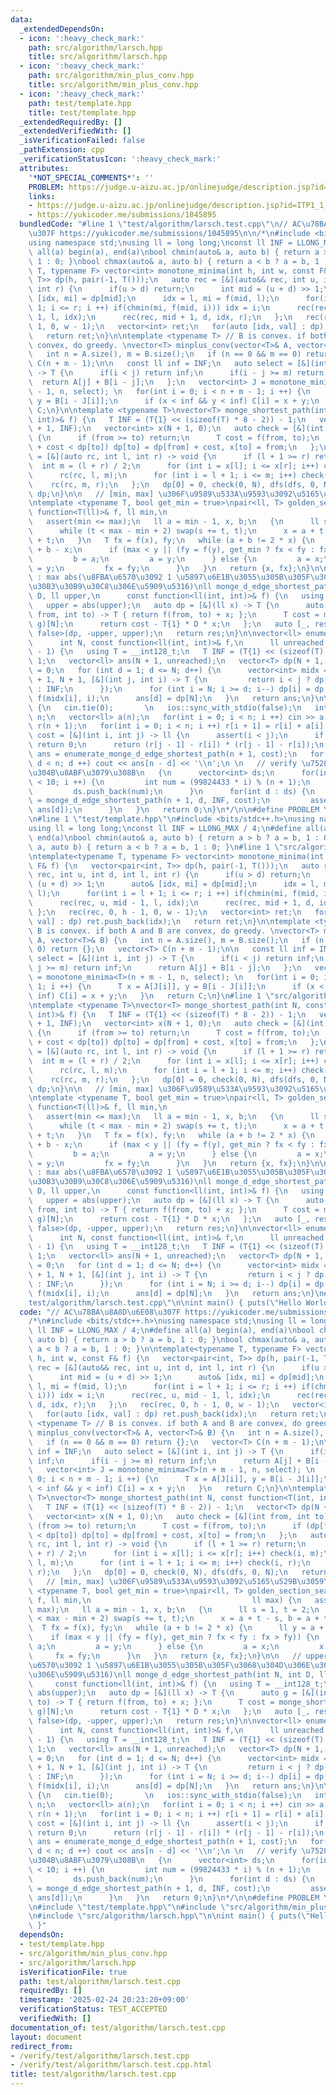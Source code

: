 ```yaml
---
data:
  _extendedDependsOn:
  - icon: ':heavy_check_mark:'
    path: src/algorithm/larsch.hpp
    title: src/algorithm/larsch.hpp
  - icon: ':heavy_check_mark:'
    path: src/algorithm/min_plus_conv.hpp
    title: src/algorithm/min_plus_conv.hpp
  - icon: ':heavy_check_mark:'
    path: test/template.hpp
    title: test/template.hpp
  _extendedRequiredBy: []
  _extendedVerifiedWith: []
  _isVerificationFailed: false
  _pathExtension: cpp
  _verificationStatusIcon: ':heavy_check_mark:'
  attributes:
    '*NOT_SPECIAL_COMMENTS*': ''
    PROBLEM: https://judge.u-aizu.ac.jp/onlinejudge/description.jsp?id=ITP1_1_A
    links:
    - https://judge.u-aizu.ac.jp/onlinejudge/description.jsp?id=ITP1_1_A
    - https://yukicoder.me/submissions/1045895
  bundledCode: "#line 1 \"test/algorithm/larsch.test.cpp\"\n// AC\u78BA\u8A8D\u6E08\
    \u307F https://yukicoder.me/submissions/1045895\n\n/*\n#include <bits/stdc++.h>\n\
    using namespace std;\nusing ll = long long;\nconst ll INF = LLONG_MAX / 4;\n#define\
    \ all(a) begin(a), end(a)\nbool chmin(auto& a, auto b) { return a > b ? a = b,\
    \ 1 : 0; }\nbool chmax(auto& a, auto b) { return a < b ? a = b, 1 : 0; }\n\ntemplate<typename\
    \ T, typename F> vector<int> monotone_minima(int h, int w, const F& f) {\n   vector<pair<int,\
    \ T>> dp(h, pair(-1, T()));\n   auto rec = [&](auto&& rec, int u, int d, int l,\
    \ int r) {\n      if(u > d) return;\n      int mid = (u + d) >> 1;\n      auto&\
    \ [idx, mi] = dp[mid];\n      idx = l, mi = f(mid, l);\n      for(int i = l +\
    \ 1; i <= r; i ++) if(chmin(mi, f(mid, i))) idx = i;\n      rec(rec, u, mid -\
    \ 1, l, idx);\n      rec(rec, mid + 1, d, idx, r);\n   };\n   rec(rec, 0, h -\
    \ 1, 0, w - 1);\n   vector<int> ret;\n   for(auto [idx, val] : dp) ret.push_back(idx);\n\
    \   return ret;\n}\n\ntemplate <typename T> // B is convex. if both A and B are\
    \ convex, do greedy. \nvector<T> minplus_conv(vector<T>& A, vector<T>& B) {\n\
    \   int n = A.size(), m = B.size();\n   if (n == 0 && m == 0) return {};\n   vector<T>\
    \ C(n + m - 1);\n\n   const ll inf = INF;\n   auto select = [&](int i, int j)\
    \ -> T {\n      if(i < j) return inf;\n      if(i - j >= m) return inf;\n    \
    \  return A[j] + B[i - j];\n   };\n   vector<int> J = monotone_minima<T>(n + m\
    \ - 1, n, select); \n   for(int i = 0; i < n + m - 1; i ++) {\n      T x = A[J[i]],\
    \ y = B[i - J[i]];\n      if (x < inf && y < inf) C[i] = x + y;\n   }\n   return\
    \ C;\n}\n\ntemplate <typename T>\nvector<T> monge_shortest_path(int N, const function<T(int,\
    \ int)>& f) {\n   T INF = (T{1} << (sizeof(T) * 8 - 2)) - 1;\n   vector<T> dp(N\
    \ + 1, INF);\n   vector<int> x(N + 1, 0);\n   auto check = [&](int from, int to)\
    \ {\n      if (from >= to) return;\n      T cost = f(from, to);\n      if (dp[from]\
    \ + cost < dp[to]) dp[to] = dp[from] + cost, x[to] = from;\n   };\n   auto dfs\
    \ = [&](auto rc, int l, int r) -> void {\n      if (l + 1 >= r) return;\n    \
    \  int m = (l + r) / 2;\n      for (int i = x[l]; i <= x[r]; i++) check(i, m);\n\
    \      rc(rc, l, m);\n      for (int i = l + 1; i <= m; i++) check(i, r);\n  \
    \    rc(rc, m, r);\n   };\n   dp[0] = 0, check(0, N), dfs(dfs, 0, N);\n   return\
    \ dp;\n}\n\n   // [min, max] \u306F\u9589\u533A\u9593\u3092\u5165\u529B\u3059\u308B\
    \ntemplate <typename T, bool get_min = true>\npair<ll, T> golden_section_search(const\
    \ function<T(ll)>& f, ll min,\n                                    ll max) {\n\
    \   assert(min <= max);\n   ll a = min - 1, x, b;\n   {\n      ll s = 1, t = 2;\n\
    \      while (t < max - min + 2) swap(s += t, t);\n      x = a + t - s, b = a\
    \ + t;\n   }\n   T fx = f(x), fy;\n   while (a + b != 2 * x) {\n      ll y = a\
    \ + b - x;\n      if (max < y || (fy = f(y), get_min ? fx < fy : fx > fy)) {\n\
    \         b = a;\n         a = y;\n      } else {\n         a = x;\n         x\
    \ = y;\n         fx = fy;\n      }\n   }\n   return {x, fx};\n}\n\n   // upper\
    \ : max abs(\u8FBA\u6570\u3092 1 \u5897\u6E1B\u3055\u305B\u305F\u3068\u304D\u306E\
    \u30B3\u30B9\u30C8\u306E\u5909\u5316)\nll monge_d_edge_shortest_path(int N, int\
    \ D, ll upper,\n      const function<ll(int, int)>& f) {\n   using T = __int128_t;\n\
    \   upper = abs(upper);\n   auto dp = [&](ll x) -> T {\n      auto g = [&](int\
    \ from, int to) -> T { return f(from, to) + x; };\n      T cost = monge_shortest_path<T>(N,\
    \ g)[N];\n      return cost - T{1} * D * x;\n   };\n   auto [_, res] = golden_section_search<T,\
    \ false>(dp, -upper, upper);\n   return res;\n}\n\nvector<ll> enumerate_monge_d_edge_shortest_path(\n\
    \      int N, const function<ll(int, int)>& f,\n      ll unreached = (1LL << 62)\
    \ - 1) {\n   using T = __int128_t;\n   T INF = (T{1} << (sizeof(T) * 8 - 2)) -\
    \ 1;\n   vector<ll> ans(N + 1, unreached);\n   vector<T> dp(N + 1, INF);\n   dp[0]\
    \ = 0;\n   for (int d = 1; d <= N; d++) {\n      vector<int> midx = monotone_minima<T>(N\
    \ + 1, N + 1, [&](int j, int i) -> T {\n         return i < j ? dp[i] + f(i, j)\
    \ : INF;\n      });\n      for (int i = N; i >= d; i--) dp[i] = dp[midx[i]] +\
    \ f(midx[i], i);\n      ans[d] = dp[N];\n   }\n   return ans;\n}\n\nint main()\
    \ {\n   cin.tie(0);       \n   ios::sync_with_stdio(false);\n   int n; cin >>\
    \ n;\n   vector<ll> a(n);\n   for(int i = 0; i < n; i ++) cin >> a[i];\n   vector<ll>\
    \ r(n + 1);\n   for(int i = 0; i < n; i ++) r[i + 1] = r[i] + a[i];\n\n   auto\
    \ cost = [&](int i, int j) -> ll {\n      assert(i < j);\n      if (i + 1 == j)\
    \ return 0;\n      return (r[j - 1] - r[i]) * (r[j - 1] - r[i]);\n   };\n   auto\
    \ ans = enumerate_monge_d_edge_shortest_path(n + 1, cost);\n   for(int d = 0;\
    \ d < n; d ++) cout << ans[n - d] << '\\n';\n \n   // verify \u7528, \u4F55\u70B9\
    \u304B\u8ABF\u3079\u308B\n   {\n      vector<int> ds;\n      for(int i = 0; i\
    \ < 10; i ++) {\n         int num = (99824433 * i) % (n + 1);\n         num ++;\n\
    \         ds.push_back(num);\n      }\n      for(int d : ds) {\n         ll ans2\
    \ = monge_d_edge_shortest_path(n + 1, d, INF, cost);\n         assert(ans2 ==\
    \ ans[d]);\n      }\n   }\n   return 0;\n}\n*/\n\n#define PROBLEM \"https://judge.u-aizu.ac.jp/onlinejudge/description.jsp?id=ITP1_1_A\"\
    \n#line 1 \"test/template.hpp\"\n#include <bits/stdc++.h>\nusing namespace std;\n\
    using ll = long long;\nconst ll INF = LLONG_MAX / 4;\n#define all(a) begin(a),\
    \ end(a)\nbool chmin(auto& a, auto b) { return a > b ? a = b, 1 : 0; }\nbool chmax(auto&\
    \ a, auto b) { return a < b ? a = b, 1 : 0; }\n#line 1 \"src/algorithm/min_plus_conv.hpp\"\
    \ntemplate<typename T, typename F> vector<int> monotone_minima(int h, int w, const\
    \ F& f) {\n   vector<pair<int, T>> dp(h, pair(-1, T()));\n   auto rec = [&](auto&&\
    \ rec, int u, int d, int l, int r) {\n      if(u > d) return;\n      int mid =\
    \ (u + d) >> 1;\n      auto& [idx, mi] = dp[mid];\n      idx = l, mi = f(mid,\
    \ l);\n      for(int i = l + 1; i <= r; i ++) if(chmin(mi, f(mid, i))) idx = i;\n\
    \      rec(rec, u, mid - 1, l, idx);\n      rec(rec, mid + 1, d, idx, r);\n  \
    \ };\n   rec(rec, 0, h - 1, 0, w - 1);\n   vector<int> ret;\n   for(auto [idx,\
    \ val] : dp) ret.push_back(idx);\n   return ret;\n}\n\ntemplate <typename T> //\
    \ B is convex. if both A and B are convex, do greedy. \nvector<T> minplus_conv(vector<T>&\
    \ A, vector<T>& B) {\n   int n = A.size(), m = B.size();\n   if (n == 0 && m ==\
    \ 0) return {};\n   vector<T> C(n + m - 1);\n\n   const ll inf = INF;\n   auto\
    \ select = [&](int i, int j) -> T {\n      if(i < j) return inf;\n      if(i -\
    \ j >= m) return inf;\n      return A[j] + B[i - j];\n   };\n   vector<int> J\
    \ = monotone_minima<T>(n + m - 1, n, select); \n   for(int i = 0; i < n + m -\
    \ 1; i ++) {\n      T x = A[J[i]], y = B[i - J[i]];\n      if (x < inf && y <\
    \ inf) C[i] = x + y;\n   }\n   return C;\n}\n#line 1 \"src/algorithm/larsch.hpp\"\
    \ntemplate <typename T>\nvector<T> monge_shortest_path(int N, const function<T(int,\
    \ int)>& f) {\n   T INF = (T{1} << (sizeof(T) * 8 - 2)) - 1;\n   vector<T> dp(N\
    \ + 1, INF);\n   vector<int> x(N + 1, 0);\n   auto check = [&](int from, int to)\
    \ {\n      if (from >= to) return;\n      T cost = f(from, to);\n      if (dp[from]\
    \ + cost < dp[to]) dp[to] = dp[from] + cost, x[to] = from;\n   };\n   auto dfs\
    \ = [&](auto rc, int l, int r) -> void {\n      if (l + 1 >= r) return;\n    \
    \  int m = (l + r) / 2;\n      for (int i = x[l]; i <= x[r]; i++) check(i, m);\n\
    \      rc(rc, l, m);\n      for (int i = l + 1; i <= m; i++) check(i, r);\n  \
    \    rc(rc, m, r);\n   };\n   dp[0] = 0, check(0, N), dfs(dfs, 0, N);\n   return\
    \ dp;\n}\n\n   // [min, max] \u306F\u9589\u533A\u9593\u3092\u5165\u529B\u3059\u308B\
    \ntemplate <typename T, bool get_min = true>\npair<ll, T> golden_section_search(const\
    \ function<T(ll)>& f, ll min,\n                                    ll max) {\n\
    \   assert(min <= max);\n   ll a = min - 1, x, b;\n   {\n      ll s = 1, t = 2;\n\
    \      while (t < max - min + 2) swap(s += t, t);\n      x = a + t - s, b = a\
    \ + t;\n   }\n   T fx = f(x), fy;\n   while (a + b != 2 * x) {\n      ll y = a\
    \ + b - x;\n      if (max < y || (fy = f(y), get_min ? fx < fy : fx > fy)) {\n\
    \         b = a;\n         a = y;\n      } else {\n         a = x;\n         x\
    \ = y;\n         fx = fy;\n      }\n   }\n   return {x, fx};\n}\n\n   // upper\
    \ : max abs(\u8FBA\u6570\u3092 1 \u5897\u6E1B\u3055\u305B\u305F\u3068\u304D\u306E\
    \u30B3\u30B9\u30C8\u306E\u5909\u5316)\nll monge_d_edge_shortest_path(int N, int\
    \ D, ll upper,\n      const function<ll(int, int)>& f) {\n   using T = __int128_t;\n\
    \   upper = abs(upper);\n   auto dp = [&](ll x) -> T {\n      auto g = [&](int\
    \ from, int to) -> T { return f(from, to) + x; };\n      T cost = monge_shortest_path<T>(N,\
    \ g)[N];\n      return cost - T{1} * D * x;\n   };\n   auto [_, res] = golden_section_search<T,\
    \ false>(dp, -upper, upper);\n   return res;\n}\n\nvector<ll> enumerate_monge_d_edge_shortest_path(\n\
    \      int N, const function<ll(int, int)>& f,\n      ll unreached = (1LL << 62)\
    \ - 1) {\n   using T = __int128_t;\n   T INF = (T{1} << (sizeof(T) * 8 - 2)) -\
    \ 1;\n   vector<ll> ans(N + 1, unreached);\n   vector<T> dp(N + 1, INF);\n   dp[0]\
    \ = 0;\n   for (int d = 1; d <= N; d++) {\n      vector<int> midx = monotone_minima<T>(N\
    \ + 1, N + 1, [&](int j, int i) -> T {\n         return i < j ? dp[i] + f(i, j)\
    \ : INF;\n      });\n      for (int i = N; i >= d; i--) dp[i] = dp[midx[i]] +\
    \ f(midx[i], i);\n      ans[d] = dp[N];\n   }\n   return ans;\n}\n#line 167 \"\
    test/algorithm/larsch.test.cpp\"\n\nint main() { puts(\"Hello World\"); }\n"
  code: "// AC\u78BA\u8A8D\u6E08\u307F https://yukicoder.me/submissions/1045895\n\n\
    /*\n#include <bits/stdc++.h>\nusing namespace std;\nusing ll = long long;\nconst\
    \ ll INF = LLONG_MAX / 4;\n#define all(a) begin(a), end(a)\nbool chmin(auto& a,\
    \ auto b) { return a > b ? a = b, 1 : 0; }\nbool chmax(auto& a, auto b) { return\
    \ a < b ? a = b, 1 : 0; }\n\ntemplate<typename T, typename F> vector<int> monotone_minima(int\
    \ h, int w, const F& f) {\n   vector<pair<int, T>> dp(h, pair(-1, T()));\n   auto\
    \ rec = [&](auto&& rec, int u, int d, int l, int r) {\n      if(u > d) return;\n\
    \      int mid = (u + d) >> 1;\n      auto& [idx, mi] = dp[mid];\n      idx =\
    \ l, mi = f(mid, l);\n      for(int i = l + 1; i <= r; i ++) if(chmin(mi, f(mid,\
    \ i))) idx = i;\n      rec(rec, u, mid - 1, l, idx);\n      rec(rec, mid + 1,\
    \ d, idx, r);\n   };\n   rec(rec, 0, h - 1, 0, w - 1);\n   vector<int> ret;\n\
    \   for(auto [idx, val] : dp) ret.push_back(idx);\n   return ret;\n}\n\ntemplate\
    \ <typename T> // B is convex. if both A and B are convex, do greedy. \nvector<T>\
    \ minplus_conv(vector<T>& A, vector<T>& B) {\n   int n = A.size(), m = B.size();\n\
    \   if (n == 0 && m == 0) return {};\n   vector<T> C(n + m - 1);\n\n   const ll\
    \ inf = INF;\n   auto select = [&](int i, int j) -> T {\n      if(i < j) return\
    \ inf;\n      if(i - j >= m) return inf;\n      return A[j] + B[i - j];\n   };\n\
    \   vector<int> J = monotone_minima<T>(n + m - 1, n, select); \n   for(int i =\
    \ 0; i < n + m - 1; i ++) {\n      T x = A[J[i]], y = B[i - J[i]];\n      if (x\
    \ < inf && y < inf) C[i] = x + y;\n   }\n   return C;\n}\n\ntemplate <typename\
    \ T>\nvector<T> monge_shortest_path(int N, const function<T(int, int)>& f) {\n\
    \   T INF = (T{1} << (sizeof(T) * 8 - 2)) - 1;\n   vector<T> dp(N + 1, INF);\n\
    \   vector<int> x(N + 1, 0);\n   auto check = [&](int from, int to) {\n      if\
    \ (from >= to) return;\n      T cost = f(from, to);\n      if (dp[from] + cost\
    \ < dp[to]) dp[to] = dp[from] + cost, x[to] = from;\n   };\n   auto dfs = [&](auto\
    \ rc, int l, int r) -> void {\n      if (l + 1 >= r) return;\n      int m = (l\
    \ + r) / 2;\n      for (int i = x[l]; i <= x[r]; i++) check(i, m);\n      rc(rc,\
    \ l, m);\n      for (int i = l + 1; i <= m; i++) check(i, r);\n      rc(rc, m,\
    \ r);\n   };\n   dp[0] = 0, check(0, N), dfs(dfs, 0, N);\n   return dp;\n}\n\n\
    \   // [min, max] \u306F\u9589\u533A\u9593\u3092\u5165\u529B\u3059\u308B\ntemplate\
    \ <typename T, bool get_min = true>\npair<ll, T> golden_section_search(const function<T(ll)>&\
    \ f, ll min,\n                                    ll max) {\n   assert(min <=\
    \ max);\n   ll a = min - 1, x, b;\n   {\n      ll s = 1, t = 2;\n      while (t\
    \ < max - min + 2) swap(s += t, t);\n      x = a + t - s, b = a + t;\n   }\n \
    \  T fx = f(x), fy;\n   while (a + b != 2 * x) {\n      ll y = a + b - x;\n  \
    \    if (max < y || (fy = f(y), get_min ? fx < fy : fx > fy)) {\n         b =\
    \ a;\n         a = y;\n      } else {\n         a = x;\n         x = y;\n    \
    \     fx = fy;\n      }\n   }\n   return {x, fx};\n}\n\n   // upper : max abs(\u8FBA\
    \u6570\u3092 1 \u5897\u6E1B\u3055\u305B\u305F\u3068\u304D\u306E\u30B3\u30B9\u30C8\
    \u306E\u5909\u5316)\nll monge_d_edge_shortest_path(int N, int D, ll upper,\n \
    \     const function<ll(int, int)>& f) {\n   using T = __int128_t;\n   upper =\
    \ abs(upper);\n   auto dp = [&](ll x) -> T {\n      auto g = [&](int from, int\
    \ to) -> T { return f(from, to) + x; };\n      T cost = monge_shortest_path<T>(N,\
    \ g)[N];\n      return cost - T{1} * D * x;\n   };\n   auto [_, res] = golden_section_search<T,\
    \ false>(dp, -upper, upper);\n   return res;\n}\n\nvector<ll> enumerate_monge_d_edge_shortest_path(\n\
    \      int N, const function<ll(int, int)>& f,\n      ll unreached = (1LL << 62)\
    \ - 1) {\n   using T = __int128_t;\n   T INF = (T{1} << (sizeof(T) * 8 - 2)) -\
    \ 1;\n   vector<ll> ans(N + 1, unreached);\n   vector<T> dp(N + 1, INF);\n   dp[0]\
    \ = 0;\n   for (int d = 1; d <= N; d++) {\n      vector<int> midx = monotone_minima<T>(N\
    \ + 1, N + 1, [&](int j, int i) -> T {\n         return i < j ? dp[i] + f(i, j)\
    \ : INF;\n      });\n      for (int i = N; i >= d; i--) dp[i] = dp[midx[i]] +\
    \ f(midx[i], i);\n      ans[d] = dp[N];\n   }\n   return ans;\n}\n\nint main()\
    \ {\n   cin.tie(0);       \n   ios::sync_with_stdio(false);\n   int n; cin >>\
    \ n;\n   vector<ll> a(n);\n   for(int i = 0; i < n; i ++) cin >> a[i];\n   vector<ll>\
    \ r(n + 1);\n   for(int i = 0; i < n; i ++) r[i + 1] = r[i] + a[i];\n\n   auto\
    \ cost = [&](int i, int j) -> ll {\n      assert(i < j);\n      if (i + 1 == j)\
    \ return 0;\n      return (r[j - 1] - r[i]) * (r[j - 1] - r[i]);\n   };\n   auto\
    \ ans = enumerate_monge_d_edge_shortest_path(n + 1, cost);\n   for(int d = 0;\
    \ d < n; d ++) cout << ans[n - d] << '\\n';\n \n   // verify \u7528, \u4F55\u70B9\
    \u304B\u8ABF\u3079\u308B\n   {\n      vector<int> ds;\n      for(int i = 0; i\
    \ < 10; i ++) {\n         int num = (99824433 * i) % (n + 1);\n         num ++;\n\
    \         ds.push_back(num);\n      }\n      for(int d : ds) {\n         ll ans2\
    \ = monge_d_edge_shortest_path(n + 1, d, INF, cost);\n         assert(ans2 ==\
    \ ans[d]);\n      }\n   }\n   return 0;\n}\n*/\n\n#define PROBLEM \"https://judge.u-aizu.ac.jp/onlinejudge/description.jsp?id=ITP1_1_A\"\
    \n#include \"test/template.hpp\"\n#include \"src/algorithm/min_plus_conv.hpp\"\
    \n#include \"src/algorithm/larsch.hpp\"\n\nint main() { puts(\"Hello World\");\
    \ }"
  dependsOn:
  - test/template.hpp
  - src/algorithm/min_plus_conv.hpp
  - src/algorithm/larsch.hpp
  isVerificationFile: true
  path: test/algorithm/larsch.test.cpp
  requiredBy: []
  timestamp: '2025-02-24 20:23:20+09:00'
  verificationStatus: TEST_ACCEPTED
  verifiedWith: []
documentation_of: test/algorithm/larsch.test.cpp
layout: document
redirect_from:
- /verify/test/algorithm/larsch.test.cpp
- /verify/test/algorithm/larsch.test.cpp.html
title: test/algorithm/larsch.test.cpp
---
```

